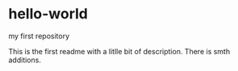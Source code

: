 # hello-world
my first repository

This is the first readme with a litlle bit of description. 
There is smth additions.
